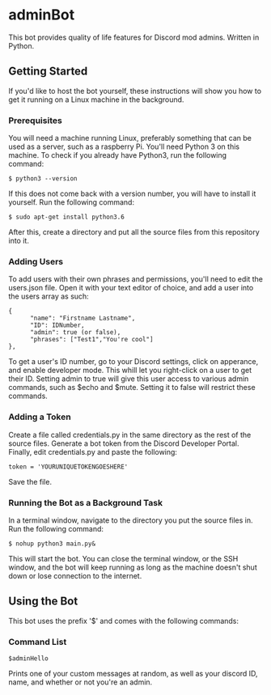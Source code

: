 # adminBot
This bot provides quality of life features for Discord mod admins. Written in Python.
## Getting Started
If you'd like to host the bot yourself, these instructions will show you how to get it running on a Linux machine in the background.
### Prerequisites
You will need a machine running Linux, preferably something that can be used as a server, such as a raspberry Pi. You'll need Python 3 on this machine. To check if you already have Python3, run the following command:
```
$ python3 --version
```
If this does not come back with a version number, you will have to install it yourself. Run the following command:
```
$ sudo apt-get install python3.6
```
After this, create a directory and put all the source files from this repository into it.
### Adding Users
To add users with their own phrases and permissions, you'll need to edit the users.json file. Open it with your text editor of choice, and add a user into the users array as such:
```
{
      "name": "Firstname Lastname",
      "ID": IDNumber,
      "admin": true (or false),
      "phrases": ["Test1","You're cool"]
},
```
To get a user's ID number, go to your Discord settings, click on apperance, and enable developer mode. This whill let you right-click on a user to get their ID.
Setting admin to true will give this user access to various admin commands, such as $echo and $mute. Setting it to false will restrict these commands.
### Adding a Token
Create a file called credentials.py in the same directory as the rest of the source files. Generate a bot token from the Discord Developer Portal. Finally, edit credentials.py and paste the following:
```
token = 'YOURUNIQUETOKENGOESHERE'
```
Save the file.
### Running the Bot as a Background Task
In a terminal window, navigate to the directory you put the source files in. Run the following command:
```
$ nohup python3 main.py&
```
This will start the bot. You can close the terminal window, or the SSH window, and the bot will keep running as long as the machine doesn't shut down or lose connection to the internet.
## Using the Bot
This bot uses the prefix '$' and comes with the following commands:
### Command List
```
$adminHello
```
Prints one of your custom messages at random, as well as your discord ID, name, and whether or not you're an admin.
